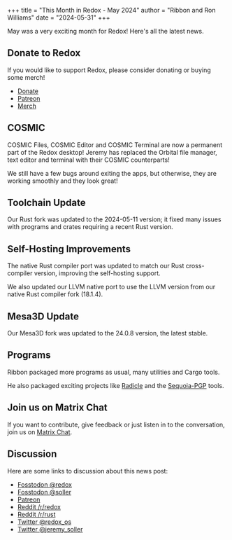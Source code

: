 +++
title = "This Month in Redox - May 2024"
author = "Ribbon and Ron Williams"
date = "2024-05-31"
+++

May was a very exciting month for Redox! Here's all the latest news.

## Donate to Redox

If you would like to support Redox, please consider donating or buying some merch!

- [Donate](https://www.redox-os.org/donate/)
- [Patreon](https://www.patreon.com/redox_os)
- [Merch](https://redox-os.creator-spring.com/)

## COSMIC

COSMIC Files, COSMIC Editor and COSMIC Terminal are now a permanent part of the Redox desktop!
Jeremy has replaced the Orbital file manager, text editor and terminal with their COSMIC counterparts!

We still have a few bugs around exiting the apps, but otherwise, they are working smoothly and they look great!

## Toolchain Update

Our Rust fork was updated to the 2024-05-11 version; it fixed many issues with programs and crates requiring a recent Rust version.

## Self-Hosting Improvements

The native Rust compiler port was updated to match our Rust cross-compiler version, improving the self-hosting support.

We also updated our LLVM native port to use the LLVM version from our native Rust compiler fork (18.1.4).

## Mesa3D Update

Our Mesa3D fork was updated to the 24.0.8 version, the latest stable.

## Programs

Ribbon packaged more programs as usual, many utilities and Cargo tools.

He also packaged exciting projects like [Radicle](https://radicle.xyz/) and the [Sequoia-PGP](https://sequoia-pgp.org/) tools.

## Join us on Matrix Chat

If you want to contribute, give feedback or just listen in to the conversation,
join us on [Matrix Chat](https://matrix.to/#/#redox-join:matrix.org).

## Discussion

Here are some links to discussion about this news post:

- [Fosstodon @redox](https://fosstodon.org/@redox/112576095920118349)
- [Fosstodon @soller](https://fosstodon.org/@soller/112576093792181983)
- [Patreon](https://www.patreon.com/posts/105769259)
- [Reddit /r/redox](https://www.reddit.com/r/Redox/comments/1dadyk6/this_month_in_redox_may_2024/)
- [Reddit /r/rust](https://www.reddit.com/r/rust/comments/1dadz2w/this_month_in_redox_may_2024/)
- [Twitter @redox\_os](https://x.com/redox_os/status/1799104686940975357)
- [Twitter @jeremy\_soller](https://x.com/jeremy_soller/status/1799104290503668203)
